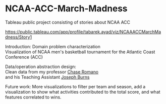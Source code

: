 # NCAA-ACC-March-Madness
Tableau public project consisting of stories about NCAA ACC

https://public.tableau.com/app/profile/tabarek.ayad/viz/NCAAACCMarchMadness/Story1

Introduction: Domain problem characterization <br/>
Visualization of NCAA men's basketball tournament for the Atlantic Coast Conference (ACC)

Data/operation abstraction design: <br/>
Clean data from my professor [Chase Romano](https://www.linkedin.com/in/chase-romano-0aa4046b/) <br/>
and his Teaching Assistant [Joseph Burns](https://www.linkedin.com/in/joeburns91/)

Future work:
More visualizations to filter per team and season, add a visualization to show what activities contributed to the total score, and what features correlated to wins.
